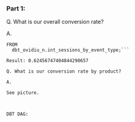 ### Part 1:

Q. What is our overall conversion rate?

A. 

```SELECT SUM(checkout) / COUNT(session_guid)
FROM 
  dbt_ovidiu_n.int_sessions_by_event_type;```

Result: 0.62456747404844290657

Q. What is our conversion rate by product?

A.

See picture.



DBT DAG: